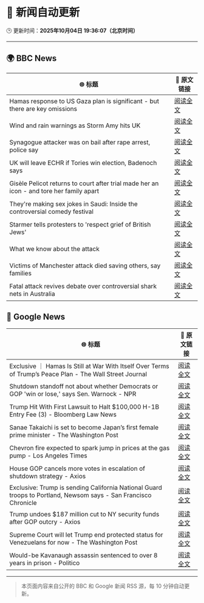 # 🧠 新闻自动更新

🕒 更新时间：**2025年10月04日 19:36:07（北京时间）**

---

## 🌍 BBC News

| 🌐 标题 | 🔗 原文链接 |
|--------|-------------|
| Hamas response to US Gaza plan is significant - but there are key omissions | [阅读全文](https://www.bbc.com/news/articles/cvg9myeqjl1o?at_medium=RSS&at_campaign=rss) |
| Wind and rain warnings as Storm Amy hits UK | [阅读全文](https://www.bbc.com/news/articles/c0lky9nn948o?at_medium=RSS&at_campaign=rss) |
| Synagogue attacker was on bail after rape arrest, police say | [阅读全文](https://www.bbc.com/news/articles/cly97ervz1zo?at_medium=RSS&at_campaign=rss) |
| UK will leave ECHR if Tories win election, Badenoch says | [阅读全文](https://www.bbc.com/news/articles/c1mxy2j2elro?at_medium=RSS&at_campaign=rss) |
| Gisèle Pelicot returns to court after trial made her an icon - and tore her family apart | [阅读全文](https://www.bbc.com/news/articles/cvg4l80gz7eo?at_medium=RSS&at_campaign=rss) |
| They're making sex jokes in Saudi: Inside the controversial comedy festival | [阅读全文](https://www.bbc.com/news/articles/cwyn2yqpnnpo?at_medium=RSS&at_campaign=rss) |
| Starmer tells protesters to 'respect grief of British Jews' | [阅读全文](https://www.bbc.com/news/articles/ckgy8kvvkp3o?at_medium=RSS&at_campaign=rss) |
| What we know about the attack | [阅读全文](https://www.bbc.com/news/articles/cd63p1djgd7o?at_medium=RSS&at_campaign=rss) |
| Victims of Manchester attack died saving others, say families | [阅读全文](https://www.bbc.com/news/articles/cly6eve5p06o?at_medium=RSS&at_campaign=rss) |
| Fatal attack revives debate over controversial shark nets in Australia | [阅读全文](https://www.bbc.com/news/articles/c3rv25qy78go?at_medium=RSS&at_campaign=rss) |

## 📰 Google News

| 🌐 标题 | 🔗 原文链接 |
|--------|-------------|
| Exclusive ｜ Hamas Is Still at War With Itself Over Terms of Trump’s Peace Plan - The Wall Street Journal | [阅读全文](https://news.google.com/rss/articles/CBMiiAFBVV95cUxQNDJKdUVKelg1TF9pOW1YUTFXdElMVm95bDVoSGMtWVU2ZGtnQjE5aUlFcDQ2TW41RV9HekwyWWdkdlZqZjhiRUtQbmtGNGpuSDdNajdPaEJCVVFzVFpTejYya3RtV2U3TGdybWNZN2NDWVN1azdGajl2Q2l5bUdtWWNaN2tWeUVB?oc=5) |
| Shutdown standoff not about whether Democrats or GOP 'win or lose,' says Sen. Warnock - NPR | [阅读全文](https://news.google.com/rss/articles/CBMinwFBVV95cUxQWmJrbGFjSjhqc2ZVR1FYOV9faXdTTW9Hck9GTlh4bkJlem1oeVJVVThGd1MwZXZza01PVkVHN0JRaU9kOXozdDR3Y1dkZEtaMFRHTEUyaUZocHQxVUJlQV81MlpNay1uLUdTR1pvUklPbS1rWFVGMTV2ZTFsaTRMcXRHSXpKYWg0VEM5ZkJHOU5HUnRNVDRYUlQ3M1ZSSHc?oc=5) |
| Trump Hit With First Lawsuit to Halt $100,000 H-1B Entry Fee (3) - Bloomberg Law News | [阅读全文](https://news.google.com/rss/articles/CBMirgFBVV95cUxQeXBSTlZkUlctSnhjTlgxSU1xOUxiQ3Nsckp3cE1QV2o3Vk9ZOTBGTmtzRHhuZHktTk90em9GSGpMemhjNGlEQU5kalFyOHNLVTgza1VhVWx3ZnM5Nzg3WTBsUTd4XzhyMWtQSklqMlhncXRMR2xpNWw0Q2kyckIxM2pDWUE2YndFblo4Rjctc2wwSXROWWFJRTg1dk01dTNnazRSNUNwVnBzM01kSVE?oc=5) |
| Sanae Takaichi is set to become Japan’s first female prime minister - The Washington Post | [阅读全文](https://news.google.com/rss/articles/CBMijAFBVV95cUxPcGZDeVZMM0NSc2JuejhGY3VQOHk0bFhrR3daZFdubXVKa2ZRMnN2OVhzZGEzZE52Um5mWFJtamRpa180b28xRlRVa2VueXBwU0ZKYS1jMGRKN01lN01KQnlLcVpGR3VxbnpMN2xub05TRExhbHB4WmpEREw3aHBGRC11Z25aRkF5OGpwbw?oc=5) |
| Chevron fire expected to spark jump in prices at the gas pump - Los Angeles Times | [阅读全文](https://news.google.com/rss/articles/CBMihAFBVV95cUxOdnBkT2dSQmNkbFZFTzl0cnh2NkxDTG5mbFRISUUwdjYwNGcxYm03U1QzT1BBUjNMVkRLNXBCcU1KblR2bzdwdUdabEJwY0JfNEtrNk1oc2NfS3lhM2FoanIyNEtKYWdaZ0R5a0tqSFljTHBiVHNFZmJzeU1QNjlveWphZm4?oc=5) |
| House GOP cancels more votes in escalation of shutdown strategy - Axios | [阅读全文](https://news.google.com/rss/articles/CBMigwFBVV95cUxQNXk5TFg0ZHhvanZ1WHpiZTFDRnBQLWZFejNsNmEtcU9uUDQyVWw4Rk43UFFRVnlvay1YRWpGQkhobHNyZ3YzWTZ2bmdNMWUyMURmalhvbm5Jakx0bU9TS0ZiRTRibGE2d2xjNEFsdHp3eE5YbkEyWEo1bHhLck9EV2Jlbw?oc=5) |
| Exclusive: Trump is sending California National Guard troops to Portland, Newsom says - San Francisco Chronicle | [阅读全文](https://news.google.com/rss/articles/CBMinwFBVV95cUxNdWNFcnhER3BvbC1vM0Y4VnRUTTFhTktlWUxNQ1pmLVpUOUNVSUw5VTN1cnJiWU9mOFJma3ZDY3lYbV90LU5GcFVGcjBpcFQwb3JVamlicHptZG5kc1poNW9vbFZGWkFHZDRQZ2RvemdqdUVlMUpkM2xheXgwU0d5WWEzb05SUkV1bnFKckF0c3M4bFBkaGZ3UXpTNmJleG8?oc=5) |
| Trump undoes $187 million cut to NY security funds after GOP outcry - Axios | [阅读全文](https://news.google.com/rss/articles/CBMijAFBVV95cUxPN1FaZ0h3bVI3MVdrOTBYQkNiS3F1Rkh2ek1sT0pwN3FtUXViNjlEWThiVWpYTk9NcmVVSDYyeHFsdWV0T3Zwc3Fac1RENUFucnE5RnJrcTh4aGpRVXJYRGV6U1V3NVBfZjRzMElNNUZQTnRkTkFxd3NQYkRsMVlKOThDVU5IMDhRUXN4eQ?oc=5) |
| Supreme Court will let Trump end protected status for Venezuelans for now - The Washington Post | [阅读全文](https://news.google.com/rss/articles/CBMilwFBVV95cUxOT2pRRVgzdXAyZFU5bVZHYUtDRkNkRDZEWFdPN2NZR3M3NnVhUXhlQ2ZLU0tzV2pxaUNHUGlSUXRGWXlwQVdtYlRwREZ4LTRBamZVdW1NeV9sLUQxd1V5NWhWTUxfZmtPMi1QU1VwUUxlR2RBQ0ExR2pvbVhsNmFwemM0Z0VnT2dOYzRsanZpWUhuWWlnZWVB?oc=5) |
| Would-be Kavanaugh assassin sentenced to over 8 years in prison - Politico | [阅读全文](https://news.google.com/rss/articles/CBMihgFBVV95cUxOUlp5bjEtSFhXWlBZR2tiMmZhcE0tQkQzYVVCQ1FRZFlhVGVGc2x6bm0zc29QYWRQRW91Z1AzeW1WX0Q0VmNpLTJZbGxydkFkZWVtLUdPbVJudDAtai03alBRMmllZzdGc21ibVo1LXN0bmZJVEE2OUdoUnZ1TV82MGNSaV80QQ?oc=5) |

---
> 本页面内容来自公开的 BBC 和 Google 新闻 RSS 源，每 10 分钟自动更新。
